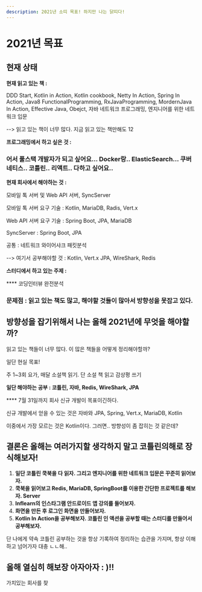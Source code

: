 ```yaml
---
description: 2021년 소띠 목표! 하지만 나는 닭띠다!
---
```


# 2021년 목표

## 현재 상태 &#x20;

**현재 읽고 있는 책 :**&#x20;

DDD Start, Kotlin in Action, Kotlin cookbook, Netty In Action, Spring In Action, Java8 FunctionalProgramming, RxJavaProgramming, MordernJava In Action, Effective Java, Obejct, 자바 네트워크 프로그래밍, 엔지니어를 위한 네트워크 입문&#x20;

\--> 읽고 있는 책이 너무 많다.  지금 읽고 있는 책만해도 12

&#x20;**프로그래밍에서 하고 싶은 것 :**&#x20;

### &#x20;어서 풀스택 개발자가 되고 싶어요... Docker랑.. ElasticSearch... 쿠버네티스.. 코틀린.. 리액트.. 다하고 싶어요..

&#x20;**현재 회사에서 해야하는 것 :**&#x20;

&#x20;모바일 톡 서버 및 Web API 서버, SyncServer

&#x20;모바일 톡 서버 요구 기술 : Kotlin, MariaDB, Radis, Vert.x

&#x20;Web API 서버 요구 기술 : Spring Boot, JPA, MariaDB

&#x20;SyncServer : Spring Boot, JPA

&#x20;공통 : 네트워크 와이어샤크 패킷분석

&#x20;\--> 여기서 공부해야할 것 : Kotlin, Vert.x JPA, WireShark, Redis

&#x20;**스터디에서 하고 있는 주제 :** &#x20;

&#x20;**** 코딩인터뷰 완전분석&#x20;

### &#x20;**문제점 :  읽고 있는 책도 많고, 해야할 것들이 많아서 방향성을 못잡고 있다.**

## &#x20;**방향성을 잡기위해서 나는 올해 2021년에 무엇을 해야할까?**&#x20;

&#x20; 읽고 있는 책들이 너무 많다. 이 많은 책들을 어떻게 정리해야할까?&#x20;

&#x20;일단 현실 목표!

&#x20;주 1\~3회 요가, 매달 소설책 읽기. 단 소설 책 읽고 감상평 쓰기

&#x20;**일단 해야하는 공부 : 코틀린, 자바, Redis, WireShark, JPA**

&#x20;**** 7월 31일까지 회사 신규 개발이 목표이긴하다.&#x20;

&#x20;신규 개발에서 얻을 수 있는 것은 자바와 JPA, Spring, Vert.x, MariaDB, Kotlin

&#x20;이중에서 가장 모르는 것은 Kotlin이다. 그러면.. 방향성이 좀 잡히는 것 같은데?

## &#x20;결론은 **올해는 여러가지할 생각하지 말고 코틀린의해로 장식해보자!**

1. **일단 코틀린 쿡북을 다 읽자. 그리고 엔지니어를 위한 네트워크 입문은 꾸준히 읽어보자.**
2. **쿡북을 읽어보고 Redis, MariaDB, SpringBoot를 이용한 간단한 프로젝트를 해보자. Server**
3. **Inflearn의 인스타그램 안드로이드 앱 강의를 들어보자.**
4. **화면을 만든 후 로그인 화면을 만들어보자.**
5. **Kotlin In Action을 공부해보자. 코틀린 인 액션을 공부할 때는 스터디를 만들어서 공부해보자.**

&#x20;단 나에게 약속 코틀린 공부하는 것을 항상 기록하여 정리하는 습관을 가지며, 항상 이해하고 넘어가자 대충 ㄴㄴ해..

## &#x20;올해 열심히 해보장 아자아자 : )!!&#x20;



가치있는 회사를 찾



&#x20;

&#x20;

&#x20;

